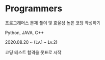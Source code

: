 # Programmers
프로그래머스 문제 풀이 및 효율성 높은 코딩 작성하기 

Python, JAVA, C++

2020.08.20 ~ (Lv.1 ~ Lv.2) 

코딩 테스트 합격을 못표로 시작 
